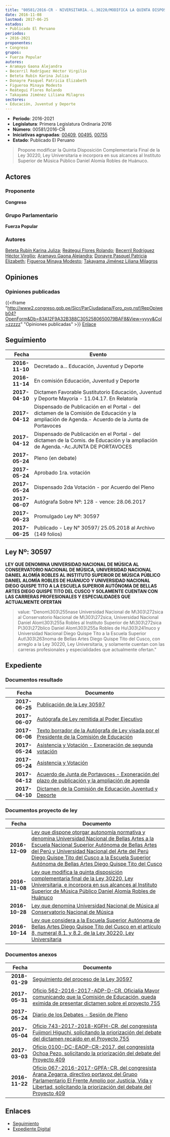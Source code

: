 ```yaml
---
title: "00581/2016-CR - NIVERSITARIA.-L.30220/MODIFICA LA QUINTA DISPOSICIÓN COMPLEMENTARIA FINAL DE LA LEY..."
date: 2016-11-08
lastmod: 2017-06-25
estados:
- Publicado El Peruano
periodos:
- 2016-2021
proponentes:
- Congreso
grupos:
- Fuerza Popular
autores:
- Aramayo Gaona Alejandra
- Becerril Rodríguez Héctor Virgilio
- Beteta Rubín Karina Juliza
- Donayre Pasquel Patricia Elizabeth
- Figueroa Minaya Modesto
- Reátegui Flores Rolando
- Takayama Jiménez Liliana Milagros
sectores:
- Educación, Juventud y Deporte
---
```

- **Periodo**: 2016-2021
- **Legislatura**: Primera Legislatura Ordinaria 2016
- **Número**: 00581/2016-CR
- **Iniciativas agrupadas**: [00409](../../00400/00409), [00495](../../00400/00495), [00755](../../00700/00755)
- **Estado**: Publicado El Peruano

> Propone modificar la Quinta Disposición Complementaria Final de la Ley 30220, Ley Universitaria e incorpora en sus alcances al Instituto Superior de Música Público Daniel Alomía Robles de Huánuco.


## Actores

### Proponente

**Congreso**

### Grupo Parlamentario

**Fuerza Popular**

### Autores

[Beteta Rubín Karina Juliza](mailto:mailto:kbeteta@congreso.gob.pe); [Reátegui Flores Rolando](mailto:mailto:rreategui@congreso.gob.pe); [Becerril Rodríguez Héctor Virgilio](mailto:mailto:hbecerril@congreso.gob.pe); [Aramayo Gaona Alejandra](mailto:mailto:maramayo@congreso.gob.pe); [Donayre Pasquel Patricia Elizabeth](mailto:mailto:pdonayre@congreso.gob.pe); [Figueroa Minaya Modesto](mailto:mailto:mfigueroam@congreso.gob.pe); [Takayama Jiménez Liliana Milagros](mailto:mailto:ltakayama@congreso.gob.pe)

## Opiniones

### Opiniones publicadas

{{<iframe "http://www2.congreso.gob.pe/Sicr/ParCiudadana/Foro_pvp.nsf/RepOpiweb04?OpenForm&Db=83A12F9A32B388C3052580650079BAF8&View=yyyy&Col=zzzzz" "Opiniones publicadas" >}}
[Enlace](http://www2.congreso.gob.pe/Sicr/ParCiudadana/Foro_pvp.nsf/RepOpiweb04?OpenForm&Db=83A12F9A32B388C3052580650079BAF8&View=yyyy&Col=zzzzz)


## Seguimiento

| Fecha | Evento |
|------:|--------|
| **2016-11-10** | Decretado a... Educación, Juventud y Deporte |
| **2016-11-14** | En comisión Educación, Juventud y Deporte |
| **2017-04-10** | Dictamen Favorable Sustitutorio Educación, Juventud y Deporte Mayoria - 11.04.17. En Relatoría |
| **2017-04-12** | Dispensado de Publicación en el Portal - del dictamen de la Comisión de Educación y la ampliación de Agenda.- Acuerdo de la Junta de Portavoces |
| **2017-04-12** | Dispensado de Publicación en el Portal - del dictamen de la Comis. de Educación y la ampliación de Agenda.-Ac.JUNTA DE PORTAVOCES |
| **2017-05-24** | Pleno (en debate) |
| **2017-05-24** | Aprobado 1ra. votación |
| **2017-05-24** | Dispensado 2da Votación - por Acuerdo del Pleno |
| **2017-06-07** | Autógrafa Sobre Nº: 128 - vence: 28.06.2017 |
| **2017-06-23** | Promulgado Ley Nº: 30597 |
| **2017-06-25** | Publicado - Ley N° 30597/ 25.05.2018 al Archivo (149 folios) |

## Ley Nº: 30597

**LEY QUE DENOMINA UNIVERSIDAD NACIONAL DE MÚSICA AL CONSERVATORIO NACIONAL DE MÚSICA, UNIVERSIDAD NACIONAL DANIEL ALOMÍA ROBLES AL INSTITUTO SUPERIOR DE MÚSICA PÚBLICO DANIEL ALOMÍA ROBLES DE HUÁNUCO Y UNIVERSIDAD NACIONAL DIEGO QUISPE TITO A LA ESCUELA SUPERIOR AUTÓNOMA DE BELLAS ARTES DIEGO QUISPE TITO DEL CUSCO Y SOLAMENTE CUENTAN CON LAS CARRERAS PROFESIONALES Y ESPECIALIDADES QUE ACTUALMENTE OFERTAN**

> value: "Denom\303\255nase Universidad Nacional de M\303\272sica al Conservatorio Nacional de M\303\272sica, Universidad Nacional Daniel Alom\303\255a Robles al Instituto Superior de M\303\272sica P\303\272blico Daniel Alom\303\255a Robles de Hu\303\241nuco y Universidad Nacional Diego Quispe Tito a la Escuela Superior Aut\303\263noma de Bellas Artes Diego Quispe Tito del Cusco, con arreglo a la Ley 30220, Ley Universitaria, y solamente cuentan con las carreras profesionales y especialidades que actualmente ofertan."


## Expediente

### Documentos resultado

| Fecha | Documento |
|------:|-----------|
| **2017-06-25** | [Publicación de la Ley 30597](http://www.leyes.congreso.gob.pe/Documentos/2016_2021/ADLP/Normas_Legales/30597-LEY.pdf) |
| **2017-06-07** | [Autógrafa de Ley remitida al Poder Ejecutivo](http://www.leyes.congreso.gob.pe/Documentos/2016_2021/Autografas/Ley_y_de_Resolucion_Legislativa/AU0040920170607.pdf) |
| **2017-06-06** | [Texto borrador de la Autógrafa de Ley visada por el Presidente de la Comisión de Educación](http://www.leyes.congreso.gob.pe/Documentos/2016_2021/Texto_Borrador_de_Autografa/BAU0040920170606.pdf) |
| **2017-05-24** | [Asistencia y Votación - Exoneración de segunda votación](http://www.leyes.congreso.gob.pe/Documentos/2016_2021/Asistencia_y_Votacion/Proyectos_de_Ley/Exoneracion_de_Segunda_Votacion/ESV0040920170524.pdf) |
| **2017-05-24** | [Asistencia y Votación](http://www.leyes.congreso.gob.pe/Documentos/2016_2021/Asistencia_y_Votacion/Proyectos_de_Ley/AV0040920170524.pdf) |
| **2017-04-12** | [Acuerdo de Junta de Portavoces - Exoneración del plazo de publicación y la ampliación de agenda](http://www.leyes.congreso.gob.pe/Documentos/2016_2021/Acuerdos/Junta_Portavoces/AJP0040920170412.pdf) |
| **2017-04-10** | [Dictamen de la Comisión de Educación Juventud y Deporte](http://www.leyes.congreso.gob.pe/Documentos/2016_2021/Dictamenes/Proyectos_de_Ley/00495DC10MAY20170410.pdf) |

### Documentos proyecto de ley

| Fecha | Documento |
|------:|-----------|
| **2016-12-09** | [Ley que dispone otorgar autonomía normativa y denomina Universidad Nacional de Bellas Artes a la Escuela Nacional Superior Autónoma de Bellas Artes del Perú y Universidad Nacional del Arte del Perú Diego Quispe Tito del Cusco a la Escuela Superior Autónoma de Bellas Artes Diego Quispe Tito del Cusco](http://www.leyes.congreso.gob.pe/Documentos/2016_2021/Proyectos_de_Ley_y_de_Resoluciones_Legislativas/PL0075520161209..pdf) |
| **2016-11-08** | [Ley que modifica la quinta disposición complementaria final de la Ley 30220, Ley Universitaria, e incorpora en sus alcances al Instituto Superior de Música Público Daniel Alomía Robles de Huánuco](http://www.leyes.congreso.gob.pe/Documentos/2016_2021/Proyectos_de_Ley_y_de_Resoluciones_Legislativas/PL0058120161108..pdf) |
| **2016-10-28** | [Ley que denomina Universidad Nacional de Música al Conservatorio Nacional de Música](http://www.leyes.congreso.gob.pe/Documentos/2016_2021/Proyectos_de_Ley_y_de_Resoluciones_Legislativas/PL0049520161028..pdf) |
| **2016-10-14** | [Ley que considera a la Escuela Superior Autónoma de Bellas Artes Diego Quispe Tito del Cusco en el artículo 8, numeral 8.1. y 8.2, de la Ley 30220, Ley Universitaria](http://www.leyes.congreso.gob.pe/Documentos/2016_2021/Proyectos_de_Ley_y_de_Resoluciones_Legislativas/PL0040920161014..pdf) |

### Documentos anexos

| Fecha | Documento |
|------:|-----------|
| **2018-01-29** | [Seguimiento del proceso de la Ley 30597](http://www.leyes.congreso.gob.pe/Documentos/2016_2021/Seguimiento_de_Proyectos_de_Ley/00409PL20180129.pdf) |
| **2017-05-31** | [Oficio 562-2016-2017-ADP-D-CR, Oficialía Mayor comunicando que la Comisión de Educación, queda eximida de presentar dictamen sobre el proyecto 755](http://www.leyes.congreso.gob.pe/Documentos/2016_2021/Oficios/Oficialia_Mayor/OFICIO-562-2016-2017-ADP.pdf) |
| **2017-05-24** | [Diario de los Debates - Sesión de Pleno](http://www.leyes.congreso.gob.pe/Documentos/2016_2021/ADLP/Diario_Debates/30597_DD.pdf) |
| **2017-05-04** | [Oficio 743-2017-2018-KGFH-CR, del congresista Fujimori Higuchi, solicitando la priorización del debate del dictamen recaído en el Proyecto 755](http://www.leyes.congreso.gob.pe/Documentos/2016_2021/Oficios/Congresistas/OFICIO-743-2017-2018-KGFH-CR.pdf) |
| **2017-03-03** | [Oficio 0100-DC-EAOP-CR-2017, del congresista Ochoa Pezo, solicitando la priorización del debate del Proyecto 409](http://www.leyes.congreso.gob.pe/Documentos/2016_2021/Oficios/Congresistas/OFICIO-0100-DC-EAOP-CR-2017.pdf) |
| **2016-11-22** | [Oficio 067-2016-2017-GPFA-CR, del congresista Arana Zegarra, directivo portavoz del Grupo Parlamentario El Frente Amplio por Justicia, Vida y Libertad, solicitando la priorización del debate del Proyecto 409](http://www.leyes.congreso.gob.pe/Documentos/2016_2021/Oficios/Grupos_Parlamentarios/OFICIO-067-2016-2017-GPFA-CR.pdf) |

## Enlaces

- [Seguimiento](http://www2.congreso.gob.pe/Sicr/TraDocEstProc/CLProLey2016.nsf/f7fff46988ca05b1052578e100829cc7/43c7e40790e9505b05258065007dd374?OpenDocument)
- [Expediente Digital](http://www2.congreso.gob.pe/Sicr/TraDocEstProc/Expvirt_2011.nsf/visbusqptramdoc1621/00581?opendocument)

